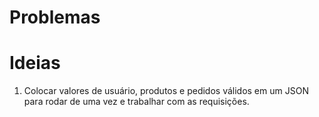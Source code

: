 # Problemas

# Ideias
1. Colocar valores de usuário, produtos e pedidos válidos em um JSON para rodar
de uma vez e trabalhar com as requisições.